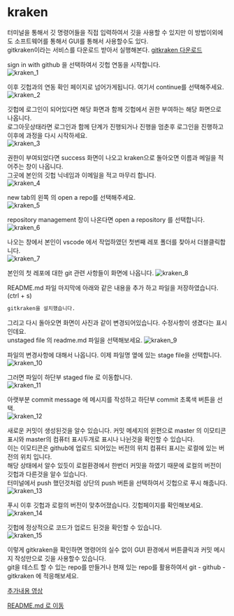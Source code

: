 kraken
=

터미널을 통해서 깃 명령어들을 직접 입력하여서 깃을 사용할 수 있지만 이 방법이외에도 소프트웨어를 통해서 GUI를 통해서 사용할수도 있다.  
gitkraken이라는 서비스를 다운로드 받아서 실행해본다. [gitkraken 다운로드](https://www.gitkraken.com/b?utm_expid=.W2nHbF0ARIqaOuS7QxW-pA.1&utm_referrer=https%3A%2F%2Fwww.google.com%2F)  


sign in with github 을 선택하여서 깃헙 연동을 시작합니다.  
![kraken_1](kraken_1.png)

이후 깃헙과의 연동 확인 페이지로 넘어가게됩니다. 여기서 continue를 선택해주세요.  
![kraken_2](kraken_2.png)

깃헙에 로그인이 되어있다면 해당 화면과 함께 깃헙에서 권한 부여하는 해당 화면으로 나옵니다.  
로그아웃상태라면 로그인과 함께 단계가 진행되거나 진행을 멈춘후 로그인을 진행하고 이후에 과정을 다시 시작하세요.  
![kraken_3](kraken_3.png)

권한이 부여되었다면 success 화면이 나오고 kraken으로 돌아오면 이름과 메일을 적어주는 창이 나옵니다.  
그곳에 본인의 깃헙 닉네임과 이메일을 적고 마무리 합니다.  
![kraken_4](kraken_4.png)

new tab의 왼쪽 의 open a repo를 선택해주세요.  
![kraken_5](kraken_5.png)

repository management 창이 나온다면 open a repository 를 선택합니다.  
![kraken_6](kraken_6.png)

나오는 창에서 본인이 vscode 에서 작업하였던 첫번째 레포 폴더를 찾아서 더블클릭합니다.  
![kraken_7](kraken_7.png)

본인의 첫 레포에 대한 git 관련 사항들이 화면에 나옵니다. 
![kraken_8](kraken_8.png)

README.md 파일 마지막에 아래와 같은 내용을 추가 하고 파일을 저장하였습니다. (ctrl + s)
``` markdown
gitkraken을 설치했습니다.  
```
그리고 다시 돌아오면 화면이 사진과 같이 변경되어있습니다. 수정사항이 생겼다는 표시인데요.  
unstaged file 의 readme.md 파일을 선택해보세요. 
![kraken_9](kraken_9.png)

파일의 변경사항에 대해서 나옵니다. 이제 파일명 옆에 있는 stage file을 선택합니다. 
![kraken_10](kraken_10.png)

그러면 파일이 하단부 staged file 로 이동합니다.  
![kraken_11](kraken_11.png)

아랫부분 commit message 에 메시지를 작성하고 하단부 commit 초록색 버튼을 선택.  
![kraken_12](kraken_12.png)

새로운 커밋이 생성된것을 알수 있습니다. 커밋 메세지의 왼편으로 master 의 이모티콘 표시와 master의 컴퓨터 표시두개로 표시나 나뉜것을 확인할 수 있습니다.  
이는 이모티콘은 github에 업로드 되어있는 버전의 위치 컴퓨터 표시는 로컬에 있는 버전의 위치 입니다.  
해당 상태에서 알수 있듯이 로컬환경에서 한번더 커밋을 하였기 때문에 로컬의 버전이 깃헙과 다른것을 알수 있습니다.  
터미널에서 push 했던것처럼 상단의 push 버튼을 선택하여서 깃헙으로 푸시 해줍니다.  
![kraken_13](kraken_13.png)

푸시 이후 깃헙과 로컬의 버전이 맞추어졌습니다. 깃헙페이지를 확인해보세요.  
![kraken_14](kraken_14.png)

깃헙에 정상적으로 코드가 업로드 된것을 확인할 수 있습니다.  
![kraken_15](kraken_15.png)

이렇게 gitkraken을 확인하면 명령어의 실수 없이 GUI 환경에서 버튼클릭과 커밋 메시지 작성만으로 깃을 사용할수 있습니다.  
git을 테스트 할 수 있는 repo를 만들거나 현재 있는 repo를 활용하여서 git - github - gitkraken 에 적응해보세요.  

[추가내용 영상](https://youtu.be/fy0zmau_Deg)

[README.md 로 이동](../README.md)

